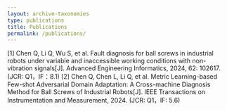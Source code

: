```yaml
---
layout: archive-taxonomies
type: publications
title: Publications
permalink: /publications/
---
```


[1]	Chen Q, Li Q, Wu S, et al. Fault diagnosis for ball screws in industrial robots under variable and inaccessible working conditions with non-vibration signals[J]. Advanced Engineering Informatics, 2024, 62: 102617. (JCR: Q1，IF：8.1)
[2]	 Chen Q, Chen L, Li Q, et al. Metric Learning-based Few-shot Adversarial Domain Adaptation: A Cross-machine Diagnosis Method for Ball Screws of Industrial Robots[J]. IEEE Transactions on Instrumentation and Measurement, 2024. (JCR: Q1，IF: 5.6)

